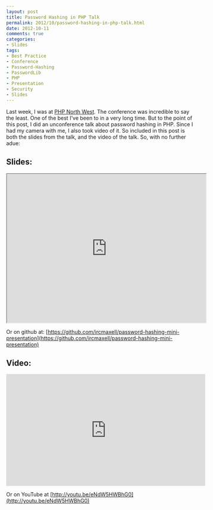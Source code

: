 ```yaml
---
layout: post
title: Password Hashing in PHP Talk
permalink: 2012/10/password-hashing-in-php-talk.html
date: 2012-10-11
comments: true
categories:
- Slides
tags:
- Best Practice
- Conference
- Password-Hashing
- PasswordLib
- PHP
- Presentation
- Security
- Slides
---
```


Last week, I was at [PHP North West](http://conference.phpnw.org.uk/phpnw12/). The conference was incredible to say the least. One of the best I've been to in a very long time. But to the point of this post, I did an unconference talk about password hashing in PHP. Since I had my camera with me, I also took video of it. So included in this post is both the slides from the talk, and the video of the talk. So, with no further adue:<!--more-->

## Slides:

<iframe height="400" src="http://ircmaxell.github.com/password-hashing-mini-presentation/" width="535"></iframe>

Or on github at: [https://github.com/ircmaxell/password-hashing-mini-presentation](https://github.com/ircmaxell/password-hashing-mini-presentation)
## Video:

<iframe allowfullscreen="allowfullscreen" frameborder="0" height="301" src="http://www.youtube.com/embed/eNdW5HWBhG0" width="535"></iframe>

Or on YouTube at [http://youtu.be/eNdW5HWBhG0](http://youtu.be/eNdW5HWBhG0)
